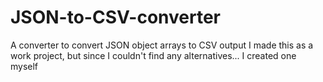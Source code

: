 # JSON-to-CSV-converter
A converter to convert JSON object arrays to CSV output
I made this as a work project, but since I couldn't find any alternatives...
I created one myself
